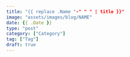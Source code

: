 ```yaml
---
title: "{{ replace .Name "-" " " | title }}"
image: "assets/images/blog/NAME"
date: {{ .Date }}
type: "post"
category: ["Category"]
tag: ["Tag"]
draft: true
---
```

